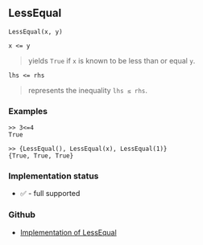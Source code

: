 ## LessEqual

```
LessEqual(x, y) 

x <= y
```

> yields `True` if `x` is known to be less than or equal `y`.

```
lhs <= rhs
```

> represents the inequality `lhs ≤ rhs`.
 
	
### Examples
 
```
>> 3<=4
True

>> {LessEqual(), LessEqual(x), LessEqual(1)}
{True, True, True}
```

### Implementation status

* &#x2705; - full supported

### Github

* [Implementation of LessEqual](https://github.com/axkr/symja_android_library/blob/master/symja_android_library/matheclipse-core/src/main/java/org/matheclipse/core/builtin/BooleanFunctions.java#L2817) 
